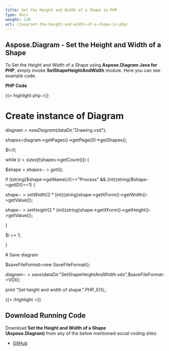 ```yaml
---
title: Set the Height and Width of a Shape in PHP
type: docs
weight: 120
url: /java/set-the-height-and-width-of-a-shape-in-php/
---
```


## **Aspose.Diagram - Set the Height and Width of a Shape**
To Set the Height and Width of a Shape using **Aspose.Diagram Java for PHP**, simply invoke **SetShapeHeightAndWidth** module. Here you can see example code.

**PHP Code**

{{< highlight php >}}

 # Create instance of Diagram

$diagram=new Diagram($dataDir."Drawing.vsd");

$shapes=$diagram->getPages()->getPage(0)->getShapes();

$i=0;

while ($i <sizeof($shapes->getCount())) {

$shape = $shapes->get($i);

if ((string)$shape->getNameU()=="Process" && (int)(string)$shape->getID()==1) {

$shape->setWidth(2 * (int)(string)$shape->getXForm()->getWidth()->getValue());

$shape->setHeight(2 * (int)(string)$shape->getXForm()->getHeight()->getValue());

}

$i += 1;

}

\# Save diagram

$saveFileFormat=new SaveFileFormat();

$diagram->save($dataDir."SetShapeHeightAndWidth.vdx",$saveFileFormat->VDX);

print "Set height and width of shape.".PHP_EOL;

{{< /highlight >}}
## **Download Running Code**
Download **Set the Height and Width of a Shape (Aspose.Diagram)** from any of the below mentioned social coding sites:

- [GitHub](https://github.com/asposediagram/Aspose.Diagram-for-Java/blob/master/Plugins/Aspose_Diagram_Java_for_PHP/src/aspose/diagram/WorkingwithShapes/SetShapeHeightAndWidth.php)
